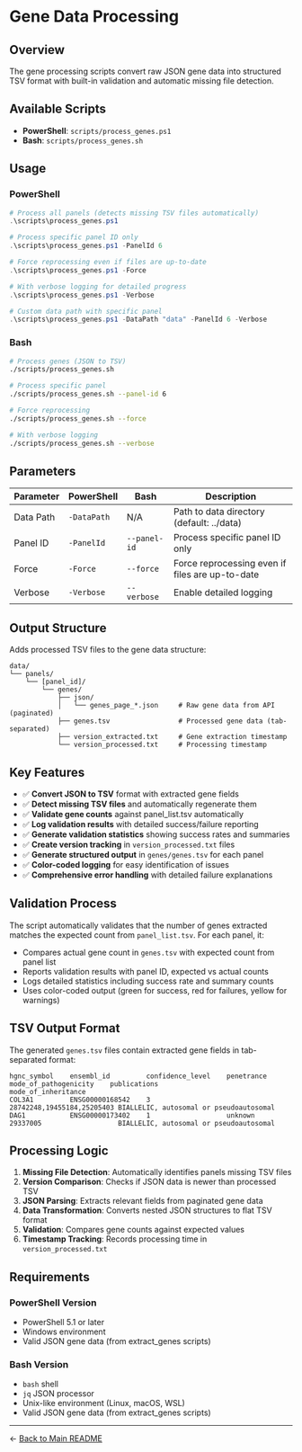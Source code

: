 # Gene Data Processing

## Overview

The gene processing scripts convert raw JSON gene data into structured TSV format with built-in validation and automatic missing file detection.

## Available Scripts

- **PowerShell**: `scripts/process_genes.ps1`
- **Bash**: `scripts/process_genes.sh`

## Usage

### PowerShell
```powershell
# Process all panels (detects missing TSV files automatically)
.\scripts\process_genes.ps1

# Process specific panel ID only
.\scripts\process_genes.ps1 -PanelId 6

# Force reprocessing even if files are up-to-date
.\scripts\process_genes.ps1 -Force

# With verbose logging for detailed progress
.\scripts\process_genes.ps1 -Verbose

# Custom data path with specific panel
.\scripts\process_genes.ps1 -DataPath "data" -PanelId 6 -Verbose
```

### Bash
```bash
# Process genes (JSON to TSV)
./scripts/process_genes.sh

# Process specific panel
./scripts/process_genes.sh --panel-id 6

# Force reprocessing
./scripts/process_genes.sh --force

# With verbose logging
./scripts/process_genes.sh --verbose
```

## Parameters

| Parameter | PowerShell | Bash | Description |
|-----------|------------|------|-------------|
| Data Path | `-DataPath` | N/A | Path to data directory (default: ../data) |
| Panel ID | `-PanelId` | `--panel-id` | Process specific panel ID only |
| Force | `-Force` | `--force` | Force reprocessing even if files are up-to-date |
| Verbose | `-Verbose` | `--verbose` | Enable detailed logging |

## Output Structure

Adds processed TSV files to the gene data structure:
```
data/
└── panels/
    └── [panel_id]/
        └── genes/
            ├── json/
            │   └── genes_page_*.json     # Raw gene data from API (paginated)
            ├── genes.tsv                 # Processed gene data (tab-separated)
            ├── version_extracted.txt     # Gene extraction timestamp
            └── version_processed.txt     # Processing timestamp
```

## Key Features

- ✅ **Convert JSON to TSV** format with extracted gene fields
- ✅ **Detect missing TSV files** and automatically regenerate them
- ✅ **Validate gene counts** against panel_list.tsv automatically
- ✅ **Log validation results** with detailed success/failure reporting
- ✅ **Generate validation statistics** showing success rates and summaries
- ✅ **Create version tracking** in `version_processed.txt` files
- ✅ **Generate structured output** in `genes/genes.tsv` for each panel
- ✅ **Color-coded logging** for easy identification of issues
- ✅ **Comprehensive error handling** with detailed failure explanations

## Validation Process

The script automatically validates that the number of genes extracted matches the expected count from `panel_list.tsv`. For each panel, it:

- Compares actual gene count in `genes.tsv` with expected count from panel list
- Reports validation results with panel ID, expected vs actual counts
- Logs detailed statistics including success rate and summary counts
- Uses color-coded output (green for success, red for failures, yellow for warnings)

## TSV Output Format

The generated `genes.tsv` files contain extracted gene fields in tab-separated format:

```
hgnc_symbol    ensembl_id         confidence_level    penetrance    mode_of_pathogenicity    publications               mode_of_inheritance
COL3A1         ENSG00000168542    3                                                          28742248,19455184,25205403 BIALLELIC, autosomal or pseudoautosomal
DAG1           ENSG00000173402    1                   unknown                              29337005                   BIALLELIC, autosomal or pseudoautosomal
```

## Processing Logic

1. **Missing File Detection**: Automatically identifies panels missing TSV files
2. **Version Comparison**: Checks if JSON data is newer than processed TSV
3. **JSON Parsing**: Extracts relevant fields from paginated gene data
4. **Data Transformation**: Converts nested JSON structures to flat TSV format
5. **Validation**: Compares gene counts against expected values
6. **Timestamp Tracking**: Records processing time in `version_processed.txt`

## Requirements

### PowerShell Version
- PowerShell 5.1 or later
- Windows environment
- Valid JSON gene data (from extract_genes scripts)

### Bash Version
- `bash` shell
- `jq` JSON processor
- Unix-like environment (Linux, macOS, WSL)
- Valid JSON gene data (from extract_genes scripts)

---

← [Back to Main README](../README.md)